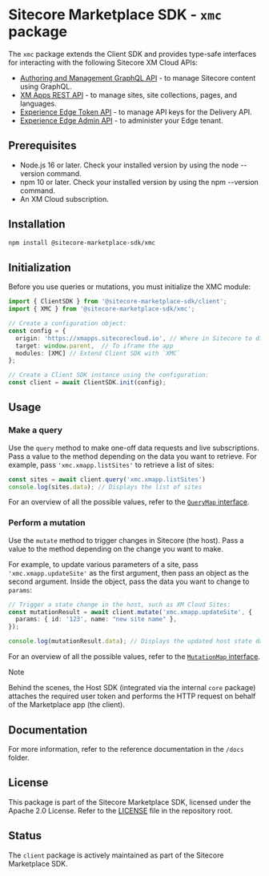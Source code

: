 # Sitecore Marketplace SDK - `xmc` package

The `xmc` package extends the Client SDK and provides type-safe interfaces for interacting with the following Sitecore XM Cloud APIs:
-   [Authoring and Management GraphQL API](https://doc.sitecore.com/xmc/en/developers/xm-cloud/sitecore-authoring-and-management-graphql-api.html) - to manage Sitecore content using GraphQL.
-   [XM Apps REST API](https://api-docs.sitecore.com/xmc/xm-apps-api) - to manage sites, site collections, pages, and languages.
-   [Experience Edge Token API](https://doc.sitecore.com/xmc/en/developers/xm-cloud/experience-edge-for-xm-apis.html) - to manage API keys for the Delivery API.
-   [Experience Edge Admin API](https://doc.sitecore.com/xmc/en/developers/xm-cloud/experience-edge-for-xm-apis.html) - to administer your Edge tenant.

## Prerequisites
- Node.js 16 or later. Check your installed version by using the node --version command.
- npm 10 or later. Check your installed version by using the npm --version command.
- An XM Cloud subscription.

## Installation

```bash
npm install @sitecore-marketplace-sdk/xmc
```

## Initialization
Before you use queries or mutations, you must initialize the XMC module:

```typescript
import { ClientSDK } from '@sitecore-marketplace-sdk/client';
import { XMC } from '@sitecore-marketplace-sdk/xmc';

// Create a configuration object:
const config = {
  origin: 'https://xmapps.sitecorecloud.io', // Where in Sitecore to display the app
  target: window.parent,  // To iframe the app
  modules: [XMC] // Extend Client SDK with `XMC`
};

// Create a Client SDK instance using the configuration:
const client = await ClientSDK.init(config);
```

## Usage
### Make a query
Use the `query` method to make one-off data requests and live subscriptions. Pass a value to the method depending on the data you want to retrieve. For example, pass `'xmc.xmapp.listSites'` to retrieve a list of sites:

```typescript
const sites = await client.query('xmc.xmapp.listSites')
console.log(sites.data); // Displays the list of sites
```

For an overview of all the possible values, refer to the [`QueryMap` interface](../../docs/xmc/interfaces/QueryMap.md).

### Perform a mutation
Use the `mutate` method to trigger changes in Sitecore (the host). Pass a value to the method depending on the change you want to make.

For example, to update various parameters of a site, pass `'xmc.xmapp.updateSite'` as the first argument, then pass an object as the second argument. Inside the object, pass the data you want to change to `params`:

```typescript
// Trigger a state change in the host, such as XM Cloud Sites:
const mutationResult = await client.mutate('xmc.xmapp.updateSite', {
  params: { id: '123', name: "new site name" },
});

console.log(mutationResult.data); // Displays the updated host state data
```

For an overview of all the possible values, refer to the [`MutationMap` interface](../../docs/xmc/interfaces/MutationMap.md).

> [!NOTE]
> Behind the scenes, the Host SDK (integrated via the internal `core` package) attaches the required user token and performs the HTTP request on behalf of the Marketplace app (the client).

## Documentation

For more information, refer to the reference documentation in the `/docs` folder.

## License 
This package is part of the Sitecore Marketplace SDK, licensed under the Apache 2.0 License. Refer to the [LICENSE](../../LICENSE.md) file in the repository root.

## Status
The `client` package is actively maintained as part of the Sitecore Marketplace SDK.
